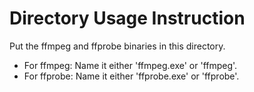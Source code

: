 # Directory Usage Instruction

Put the ffmpeg and ffprobe binaries in this directory.

- For ffmpeg: Name it either 'ffmpeg.exe' or 'ffmpeg'.
- For ffprobe: Name it either 'ffprobe.exe' or 'ffprobe'.
